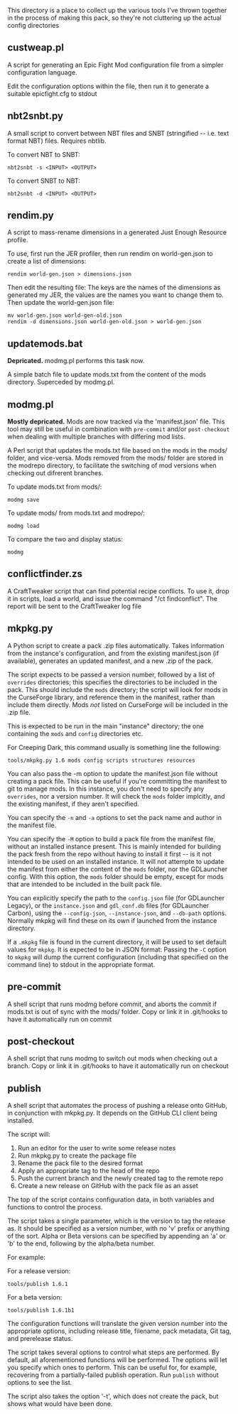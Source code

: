 This directory is a place to collect up the various tools I've thrown together
in the process of making this pack, so they're not cluttering up the actual
config directories

custweap.pl
-----------
A script for generating an Epic Fight Mod configuration file from a simpler
configuration language.

Edit the configuration options within the file, then run it to generate a
suitable epicfight.cfg to stdout

nbt2snbt.py
----------- 
A small script to convert between NBT files and SNBT (stringified -- i.e. text
format NBT) files. Requires nbtlib. 

To convert NBT to SNBT:

    nbt2snbt -s <INPUT> <OUTPUT>

To convert SNBT to NBT:

    nbt2snbt -d <INPUT> <OUTPUT>

rendim.py
---------
A script to mass-rename dimensions in a generated Just Enough Resource
profile.

To use, first run the JER profiler, then run rendim on world-gen.json to
create a list of dimensions:

    rendim world-gen.json > dimensions.json

Then edit the resulting file: The keys are the names of the dimensions as
generated my JER, the values are the names you want to change them to. Then
update the world-gen.json file:

    mv world-gen.json world-gen-old.json
    rendim -d dimensions.json world-gen-old.json > world-gen.json

updatemods.bat
--------------
**Depricated.** modmg.pl performs this task now.

A simple batch file to update mods.txt from the content of the mods directory.
Superceded by modmg.pl.

modmg.pl
--------
**Mostly depricated.** Mods are now tracked via the 'manifest.json' file. This
tool may still be useful in combination with `pre-commit` and/or
`post-checkout` when dealing with multiple branches with differing mod lists.

A Perl script that updates the mods.txt file based on the mods in the mods/
folder, and vice-versa. Mods removed from the mods/ folder are stored in the
modrepo directory, to facilitate the switching of mod versions when checking
out difrerent branches. 

To update mods.txt from mods/:

    modmg save

To update mods/ from mods.txt and modrepo/:

    modmg load

To compare the two and display status:

    modmg

conflictfinder.zs
-----------------
A CraftTweaker script that can find potential recipe conflicts. To use it, drop
it in scripts, load a world, and issue the command "/ct findconflict". The
report will be sent to the CraftTweaker log file

mkpkg.py
--------
A Python script to create a pack .zip files automatically. Takes information
from the instance's configuration, and from the existing manifest.json (if
available), generates an updated manifest, and a new .zip of the pack.

The script expects to be passed a version number, followed by a list of
`overrides` directories; this specifies the directories to be included in the
pack. This should include the `mods` directory; the script will look for mods
in the CurseForge library, and reference them in the manifest, rather than
include them directly. Mods *not* listed on CurseForge will be included in the
.zip file.

This is expected to be run in the main "instance" directory; the one containing
the `mods` and `config` directories etc.

For Creeping Dark, this command usually is something line the following:

    tools/mkpkg.py 1.6 mods config scripts structures resources 

You can also pass the -m option to update the manifest.json file without
creating a pack file. This can be useful if you're committing the manifest to
git to manage mods. In this instance, you don't need to specify any
`overrides`, nor a version number. It will check the `mods` folder implcitly,
and the existing manifest, if they aren't specified.

You can specify the `-n` and `-a` options to set the pack name and author in
the manifest file.

You can specify the `-M` option to build a pack file from the manifest file,
without an installed instance present. This is mainly intended for building the
pack fresh from the repo without having to install it first -- is it not
intended to be used on an installed instance. It will not attempte to update
the manifest from either the content of the `mods` folder, nor the GDLauncher
config.  With this option, the `mods` folder should be empty, except for mods
that are intended to be included in the built pack file. 

You can explicitly specify the path to the `config.json` file (for GDLauncher
Legacy), or the `instance.json` and `gdl_conf.db` files (for GDLauncher
Carbon), using the `--config-json`, `--instance-json`, and `--db-path` options.
Normally mkpkg will find these on its own if launched from the instance
directory.

If a `.mkpkg` file is found in the current directory, it will be used to set
default values for `mkpkg`. It is expected to be in JSON format: Passing the
`-C` option to `mkpkg` will dump the current configuration (including that
specified on the command line) to stdout in the appropriate format.

pre-commit
----------
A shell script that runs modmg before commit, and aborts the commit if mods.txt
is out of sync with the mods/ folder. Copy or link it in .git/hooks to have it
automatically run on commit

post-checkout
-------------
A shell script that runs modmg to switch out mods when checking out a branch.
Copy or link it in .git/hooks to have it automatically run on checkout

publish
-------
A shell script that automates the process of pushing a release onto GitHub, in
conjunction with mkpkg.py. It depends on the GitHub CLI client being installed.

The script will:

1) Run an editor for the user to write some release notes
2) Run mkpkg.py to create the package file
3) Rename the pack file to the desired format
4) Apply an appropriate tag to the head of the repo
5) Push the current branch and the newly created tag to the remote repo
6) Create a new release on GitHub with the pack file as an asset

The top of the script contains configuration data, in both variables and
functions to control the process.

The script takes a single parameter, which is the version to tag the release
as. It should be specified as a version number, with no 'v' prefix or anything
of the sort. Alpha or Beta versions can be specified by appending an 'a' or 'b'
to the end, following by the alpha/beta number.

For example:

For a release version:

```
tools/publish 1.6.1
```

For a beta version:
```
tools/publish 1.6.1b1
```

The configuration functions will translate the given version number into the
appropriate options, including release title, filename, pack metadata, Git tag,
and prerelease status.

The script takes several options to control what steps are performed. By
default, all aforementioned functions will be performed. The options will let
you specify which ones to perform. This can be useful for, for example,
recovering from a partially-failed publish operation. Run `publish` without
options to see the list.

The script also takes the option '-t', which does not create the pack, but shows
what would have been done.

